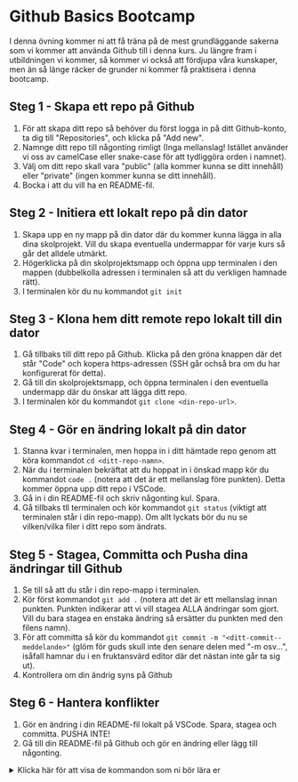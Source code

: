 # Github Basics Bootcamp

I denna övning kommer ni att få träna på de mest grundläggande sakerna som vi kommer att använda Github till i denna kurs. Ju längre fram i utbildningen vi kommer, så kommer vi också att fördjupa våra kunskaper, men än så länge räcker de grunder ni kommer få praktisera i denna bootcamp.

## Steg 1 - Skapa ett repo på Github

1. För att skapa ditt repo så behöver du först logga in på ditt Github-konto, ta dig till "Repositories", och klicka på "Add new". 
2. Namnge ditt repo till någonting rimligt (Inga mellanslag! Istället använder vi oss av camelCase eller snake-case för att tydliggöra orden i namnet).
3. Välj om ditt repo skall vara "public" (alla kommer kunna se ditt innehåll) eller "private" (ingen kommer kunna se ditt innehåll).
4. Bocka i att du vill ha en README-fil.

## Steg 2 - Initiera ett lokalt repo på din dator

1. Skapa upp en ny mapp på din dator där du kommer kunna lägga in alla dina skolprojekt. Vill du skapa eventuella undermappar för varje kurs så går det alldele utmärkt.
2. Högerklicka på din skolprojektsmapp och öppna upp terminalen i den mappen (dubbelkolla adressen i terminalen så att du verkligen hamnade rätt).
3. I terminalen kör du nu kommandot ```git init```

## Steg 3 - Klona hem ditt remote repo lokalt till din dator

1. Gå tillbaks till ditt repo på Github. Klicka på den gröna knappen där det står "Code" och kopera https-adressen (SSH går ochså bra om du har konfigurerat för detta).
2. Gå till din skolprojektsmapp, och öppna terminalen i den eventuella undermapp där du önskar att lägga ditt repo.
3. I terminalen kör du kommandot ```git clone <din-repo-url>```.

## Steg 4 - Gör en ändring lokalt på din dator

1. Stanna kvar i terminalen, men hoppa in i ditt hämtade repo genom att köra kommandot ```cd <ditt-repo-namn>```.
2. När du i terminalen bekräftat att du hoppat in i önskad mapp kör du kommandot ```code .``` (notera att det är ett mellanslag före punkten). Detta kommer öppna upp ditt repo i VSCode.
3. Gå in i din README-fil och skriv någonting kul. Spara.
4. Gå tillbaks tll terminalen och kör kommandot ```git status``` (viktigt att terminalen står i din repo-mapp). Om allt lyckats bör du nu se vilken/vilka filer i ditt repo som ändrats.

## Steg 5 - Stagea, Committa och Pusha dina ändringar till Github

1. Se till så att du står i din repo-mapp i terminalen.
2. Kör först kommandot ```git add .``` (notera att det är ett mellanslag innan punkten. Punkten indikerar att vi vill stagea ALLA ändringar som gjort. Vill du bara stagea en enstaka ändring så ersätter du punkten med den filens namn).
3. För att committa så kör du kommandot ```git commit -m "<ditt-commit--meddelande>"``` (glöm för guds skull inte den senare delen med "-m osv...", isåfall hamnar du i en fruktansvärd editor där det nästan inte går ta sig ut).
4. Kontrollera om din ändrig syns på Github

## Steg 6 - Hantera konflikter

1. Gör en ändring i din README-fil lokalt på VSCode. Spara, stagea och committa. PUSHA INTE!
2. Gå till din README-fil på Github och gör en ändring eller lägg till någonting.


<details>
  <summary>Klicka här för att visa de kommandon som ni bör lära er</summary>

</details>
